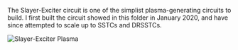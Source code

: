 The Slayer-Exciter circuit is one of the simplist plasma-generating circuits to build. I first built the circuit showed in this folder in January 2020, and have since attempted to scale up to SSTCs and DRSSTCs.

![Slayer-Exciter Plasma](https://github.com/kpiper00/Tesla-Coil-Development/blob/main/Slayer-Exciter%20Circuit/Slayer-Exciter%20Tesla%20Coil.jpg)
